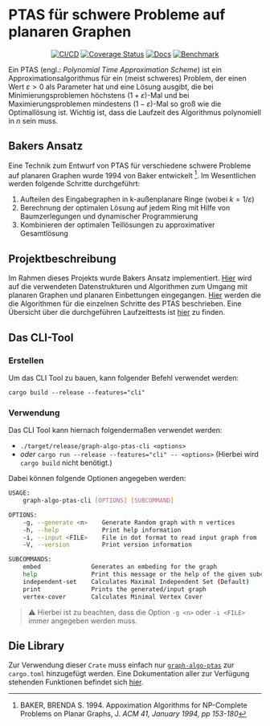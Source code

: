 # PTAS für schwere Probleme auf planaren Graphen

<div align="center">

[![CI/CD](https://github.com/thm-mni-ii/graph-algo-ptas/actions/workflows/ci-cd.yml/badge.svg)](https://github.com/thm-mni-ii/graph-algo-ptas/actions/workflows/ci-cd.yml) 
[![Coverage Status](https://coveralls.io/repos/github/thm-mni-ii/graph-algo-ptas/badge.svg?branch=main)](https://coveralls.io/github/thm-mni-ii/graph-algo-ptas?branch=main)
[![Docs](https://img.shields.io/github/workflow/status/thm-mni-ii/graph-algo-ptas/Pages/main?label=Docs&logo=Github)](https://thm-mni-ii.github.io/graph-algo-ptas/graph_algo_ptas/)
[![Benchmark](https://img.shields.io/github/workflow/status/thm-mni-ii/graph-algo-ptas/Pages/main?label=Benchmark&logo=Github)](https://thm-mni-ii.github.io/graph-algo-ptas/benchmark/report/)

</div>

Ein PTAS (engl.: *Polynomial Time Approximation Scheme*) ist ein Approximationsalgorithmus für ein (meist schweres) Problem, der einen Wert $ε > 0$ als Parameter hat und eine Lösung ausgibt, die bei Minimierungsproblemen höchstens $(1 + ε)$-Mal und bei Maximierungsproblemen mindestens $(1 - ε)$-Mal so groß wie die Optimallösung ist. Wichtig ist, dass die Laufzeit des Algorithmus polynomiell in $n$ sein muss.

## Bakers Ansatz

Eine Technik zum Entwurf von PTAS für verschiedene schwere Probleme auf planaren Graphen wurde 1994 von Baker entwickelt [^1]. Im Wesentlichen werden folgende Schritte durchgeführt:

1. Aufteilen des Eingabegraphen in k-außenplanare Ringe (wobei $k=1/ε$)
2. Berechnung der optimalen Lösung auf jedem Ring mit Hilfe von Baumzerlegungen und dynamischer Programmierung
3. Kombinieren der optimalen Teillösungen zu approximativer Gesamtlösung

## Projektbeschreibung

Im Rahmen dieses Projekts wurde Bakers Ansatz implementiert. [Hier](docs/data_structure.md) wird auf die verwendeten Datenstrukturen und Algorithmen zum Umgang mit planaren Graphen und planaren Einbettungen eingegangen. [Hier](docs/algorithm.md) werden die die Algorithmen für die einzelnen Schritte des PTAS beschrieben. Eine Übersicht über die durchgeführen Laufzeittests ist [hier](docs/benchmarks.md) zu finden.

[^1]: BAKER, BRENDA S. 1994. Appoximation Algorithms for NP-Complete Problems on Planar Graphs, J. *ACM 41, January 1994, pp 153-180*

## Das CLI-Tool

### Erstellen

Um das CLI Tool zu bauen, kann folgender Befehl verwendet werden:

`cargo build --release --features="cli"`

### Verwendung

Das CLI Tool kann hiernach folgendermaßen verwendet werden:

- `./target/release/graph-algo-ptas-cli <options>` 
- *oder* `cargo run --release --features="cli" -- <options>` (Hierbei wird `cargo build` nicht benötigt.)
  
Dabei können folgende Optionen angegeben werden:

```sh
USAGE:
    graph-algo-ptas-cli [OPTIONS] [SUBCOMMAND]

OPTIONS:
    -g, --generate <n>    Generate Random graph with n vertices
    -h, --help            Print help information
    -i, --input <FILE>    File in dot format to read input graph from
    -V, --version         Print version information

SUBCOMMANDS:
    embed              Generates an embeding for the graph
    help               Print this message or the help of the given subcommand(s)
    independent-set    Calculates Maximal Independent Set (Default)
    print              Prints the generated/input graph
    vertex-cover       Calculates Minimal Vertex Cover
```

> :warning: Hierbei ist zu beachten, dass die Option `-g <n>` oder `-i <FILE>` immer angegeben werden muss.

## Die Library

Zur Verwendung dieser `Crate` muss einfach nur [`graph-algo-ptas`](https://crates.io/crates/graph-algo-ptas) zur `cargo.toml` hinzugefügt werden. Eine Dokumentation aller zur Verfügung stehenden Funktionen befindet sich [hier](https://thm-mni-ii.github.io/graph-algo-ptas/graph_algo_ptas/).